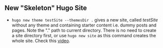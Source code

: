 ## New "Skeleton" Hugo Site
- ```hugo new theme testSite --themesDir .``` gives a new site, called *testSite* without any theme and containing starter content i.e. dummy posts and pages. Note the "." path to current directory. There is no need to create a site directory first, or use ```hugo new site``` as this command creates the whole site. Check this [video](https://www.youtube.com/watch?v=ZmMGNsUZ3IM&t=202s).
